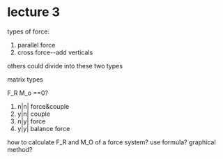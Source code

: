 # lecture 3

types of force:

1. parallel force
2. cross force--add verticals

others could divide into these two types

matrix types

F_R M_o ==0?

1. n|n| force&couple
2. y|n| couple
3. n|y| force
4. y|y| balance force

how to calculate F_R and M_O of a force system?
use formula? graphical method?
